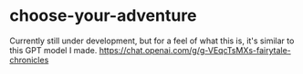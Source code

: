 # choose-your-adventure

Currently still under development, but for a feel of what this is, it's similar to this GPT model I made. https://chat.openai.com/g/g-VEqcTsMXs-fairytale-chronicles

